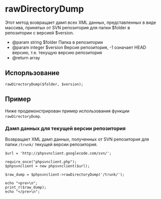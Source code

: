# rawDirectoryDump #

Этот метод возвращает дамп всех XML данных, представленных в виде массива, принятых от SVN репозитория для папки $folder в репозитории с версией $version.
  * @param string  $folder Папка в репозитории
  * @param integer $version Версия репозитория, -1 означает HEAD версию, т.е. текущую версию репозитория
  * @return array

## Испорльзование ##
```
rawDirectoryDump($folder, $version);
```

## Пример ##
Ниже продемонстрирован пример использования функции `rawDirectoryDump`.

### Дамп данных для текущей версии репозитория ###
Возвращает XML дамп данных, полученных от SVN репозитория для папки `/trunk/` текущей версии репозитория.

```
$url = 'http://phpsvnclient.googlecode.com/svn/';

require_once("phpsvnclient.php");
$phpsvnclient = new phpsvnclient($url);

$raw_dump = $phpsvnclient->rawDirectoryDump('/trunk/');

echo "<pre>\n";
print_r($raw_dump);
echo "</pre>\n";
```